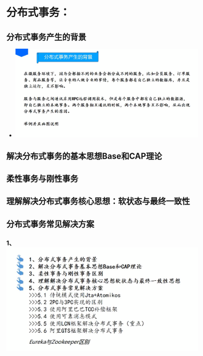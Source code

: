 # 分布式事务：

## 分布式事务产生的背景

* ![image-20210514203515075](%E5%88%86%E5%B8%83%E5%BC%8F%E8%AF%BE%E7%A8%8B.assets/image-20210514203515075.png)

## 解决分布式事务的基本思想Base和CAP理论

## 柔性事务与刚性事务

## 理解解决分布式事务核心思想：软状态与最终一致性

## 分布式事务常见解决方案

### 1、![image-20210514203441162](%E5%88%86%E5%B8%83%E5%BC%8F%E8%AF%BE%E7%A8%8B.assets/image-20210514203441162.png)